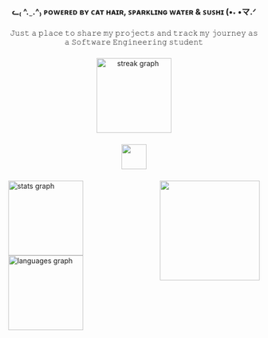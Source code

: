 <h3 align="center">ᓚ₍ ^. ̫ .^₎ ᴘᴏᴡᴇʀᴇᴅ ʙʏ ᴄᴀᴛ ʜᴀɪʀ, ꜱᴘᴀʀᴋʟɪɴɢ ᴡᴀᴛᴇʀ & ꜱᴜꜱʜɪ (•˕ •マ.ᐟ</h3>

###

<p align="center">𝙹𝚞𝚜𝚝 𝚊 𝚙𝚕𝚊𝚌𝚎 𝚝𝚘 𝚜𝚑𝚊𝚛𝚎 𝚖𝚢 𝚙𝚛𝚘𝚓𝚎𝚌𝚝𝚜 𝚊𝚗𝚍 𝚝𝚛𝚊𝚌𝚔 𝚖𝚢 𝚓𝚘𝚞𝚛𝚗𝚎𝚢 𝚊𝚜 𝚊 𝚂𝚘𝚏𝚝𝚠𝚊𝚛𝚎 𝙴𝚗𝚐𝚒𝚗𝚎𝚎𝚛𝚒𝚗𝚐 𝚜𝚝𝚞𝚍𝚎𝚗𝚝</p>

###

<div align="center">
  <img src="https://streak-stats.demolab.com?user=feafriz&locale=en&mode=daily&theme=buefy&hide_border=true&border_radius=5&order=3" height="150" alt="streak graph"  />
</div>

###

<div align="center">
  <img height="50" src="https://i.ibb.co/xKcFdW93/Design-sem-nome-14.png"  />
</div>

###

<img align="right" height="200" src="https://i.imgur.com/4Wr2tcv.gif"  />

###

<div align="left">
  <img src="https://github-readme-stats.vercel.app/api?username=feafriz&hide_title=false&hide_rank=false&show_icons=true&include_all_commits=true&count_private=false&disable_animations=false&theme=buefy&locale=en&hide_border=true&order=1&custom_title=Stats" height="150" alt="stats graph"  />
  <img src="https://github-readme-stats.vercel.app/api/top-langs?username=feafriz&locale=en&hide_title=false&layout=compact&card_width=320&langs_count=5&theme=buefy&hide_border=true&order=2" height="150" alt="languages graph"  />
</div>

###
